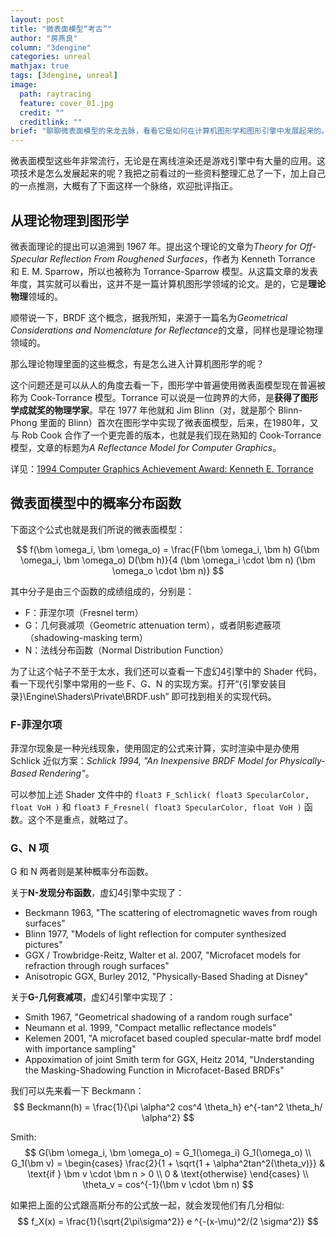```yaml
---
layout: post
title: "微表面模型“考古”"
author: "房燕良"
column: "3dengine"
categories: unreal
mathjax: true
tags: [3dengine, unreal]
image:
  path: raytracing
  feature: cover_01.jpg
  credit: ""
  creditlink: ""
brief: "聊聊微表面模型的来龙去脉，看看它是如何在计算机图形学和图形引擎中发展起来的。"
---
```


微表面模型这些年非常流行，无论是在离线渲染还是游戏引擎中有大量的应用。这项技术是怎么发展起来的呢？我把之前看过的一些资料整理汇总了一下，加上自己的一点推测，大概有了下面这样一个脉络，欢迎批评指正。

## 从理论物理到图形学

微表面理论的提出可以追溯到 1967 年。提出这个理论的文章为*Theory for Off-Specular Reflection From Roughened Surfaces*，作者为 Kenneth Torrance 和 E. M. Sparrow，所以也被称为 Torrance-Sparrow 模型。从这篇文章的发表年度，其实就可以看出，这并不是一篇计算机图形学领域的论文。是的，它是**理论物理**领域的。

顺带说一下，BRDF 这个概念，据我所知，来源于一篇名为*Geometrical Considerations and Nomenclature for Reflectance*的文章，同样也是理论物理领域的。

那么理论物理里面的这些概念，有是怎么进入计算机图形学的呢？

这个问题还是可以从人的角度去看一下，图形学中普遍使用微表面模型现在普遍被称为 Cook-Torrance 模型。Torrance 可以说是一位跨界的大师，是**获得了图形学成就奖的物理学家**。早在 1977 年他就和 Jim Blinn（对，就是那个 Blinn-Phong 里面的 Blinn）首次在图形学中实现了微表面模型，后来，在1980年，又与 Rob Cook 合作了一个更完善的版本，也就是我们现在熟知的 Cook-Torrance 模型，文章的标题为*A Reflectance Model for Computer Graphics*。

详见：[1994 Computer Graphics Achievement Award: Kenneth E. Torrance](https://www.siggraph.org/1994-computer-graphics-achievement-award-kenneth-e-torrance/)

## 微表面模型中的概率分布函数

下面这个公式也就是我们所说的微表面模型：

$$
f(\bm \omega_i, \bm \omega_o) = \frac{F(\bm \omega_i, \bm h) G(\bm \omega_i, \bm \omega_o) D(\bm h)}{4 (\bm \omega_i \cdot \bm n) (\bm \omega_o \cdot \bm n)}
$$

其中分子是由三个函数的成绩组成的，分别是：
- F：菲涅尔项（Fresnel term）
- G：几何衰减项（Geometric attenuation term），或者阴影遮蔽项（shadowing-masking term）
- N：法线分布函数（Normal Distribution Function）

为了让这个帖子不至于太水，我们还可以查看一下虚幻4引擎中的 Shader 代码，看一下现代引擎中常用的一些 F、G、N 的实现方案。打开“{引擎安装目录}\Engine\Shaders\Private\BRDF.ush” 即可找到相关的实现代码。

### F-菲涅尔项

菲涅尔现象是一种光线现象，使用固定的公式来计算，实时渲染中是办使用 Schlick 近似方案：*Schlick 1994, "An Inexpensive BRDF Model for Physically-Based Rendering"*。  

可以参加上述 Shader 文件中的 `float3 F_Schlick( float3 SpecularColor, float VoH )` 和 `float3 F_Fresnel( float3 SpecularColor, float VoH )` 函数。这个不是重点，就略过了。

### G、N 项

G 和 N 两者则是某种概率分布函数。

关于**N-发现分布函数**，虚幻4引擎中实现了：
- Beckmann 1963, "The scattering of electromagnetic waves from rough surfaces"
- Blinn 1977, "Models of light reflection for computer synthesized pictures"
- GGX / Trowbridge-Reitz, Walter et al. 2007, "Microfacet models for refraction through rough surfaces"
- Anisotropic GGX, Burley 2012, "Physically-Based Shading at Disney"

关于**G-几何衰减项**，虚幻4引擎中实现了：
- Smith 1967, "Geometrical shadowing of a random rough surface"
- Neumann et al. 1999, "Compact metallic reflectance models"
- Kelemen 2001, "A microfacet based coupled specular-matte brdf model with importance sampling"
- Appoximation of joint Smith term for GGX, Heitz 2014, "Understanding the Masking-Shadowing Function in Microfacet-Based BRDFs"

我们可以先来看一下 Beckmann：
$$
  Beckmann(h) = \frac{1}{\pi \alpha^2 cos^4 \theta_h} e^{-tan^2 \theta_h/ \alpha^2}
$$

Smith:
$$
G(\bm \omega_i, \bm \omega_o) = G_1(\omega_i) G_1(\omega_o) \\
G_1(\bm v) = \begin{cases} \frac{2}{1 + \sqrt{1 + \alpha^2tan^2(\theta_v)}} & \text{if } \bm v \cdot \bm n > 0 \\ 0 & \text{otherwise} \end{cases} \\
\theta_v = cos^{-1}(\bm v \cdot \bm n)
$$

如果把上面的公式跟高斯分布的公式放一起，就会发现他们有几分相似:
$$
  f_X(x) = \frac{1}{\sqrt{2\pi\sigma^2}} e ^{-(x-\mu)^2/(2 \sigma^2)}
$$
